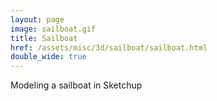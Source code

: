 ```yaml
---
layout: page
image: sailboat.gif
title: Sailboat
href: /assets/misc/3d/sailboat/sailboat.html
double_wide: true
---
```

Modeling a sailboat in Sketchup